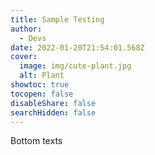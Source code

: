 ```yaml
---
title: Sample Testing
author:
  - Devs
date: 2022-01-20T21:54:01.568Z
cover:
  image: img/cute-plant.jpg
  alt: Plant
showtoc: true
tocopen: false
disableShare: false
searchHidden: false
---
```

Bottom texts